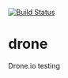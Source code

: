 [![Build Status](http://fizk.net:8000/api/badges/yonas/drone/status.svg)](http://fizk.net:8000/yonas/drone)

# drone
Drone.io testing
